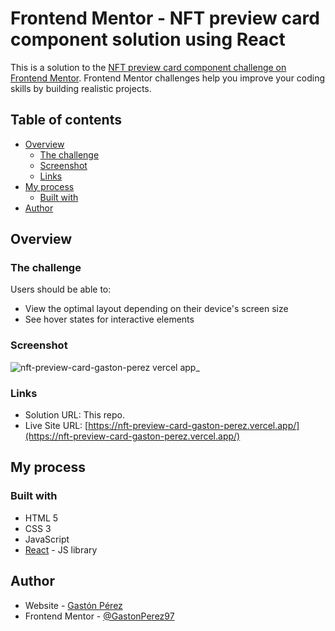 # Frontend Mentor - NFT preview card component solution using React

This is a solution to the [NFT preview card component challenge on Frontend Mentor](https://www.frontendmentor.io/challenges/nft-preview-card-component-SbdUL_w0U). Frontend Mentor challenges help you improve your coding skills by building realistic projects.

## Table of contents

- [Overview](#overview)
  - [The challenge](#the-challenge)
  - [Screenshot](#screenshot)
  - [Links](#links)
- [My process](#my-process)
  - [Built with](#built-with)
- [Author](#author)

## Overview

### The challenge

Users should be able to:

- View the optimal layout depending on their device's screen size
- See hover states for interactive elements

### Screenshot

![nft-preview-card-gaston-perez vercel app_](https://user-images.githubusercontent.com/58083159/146658422-06b8355c-6e6e-4e81-8fb6-9afc118e9db0.jpg)

### Links

- Solution URL: This repo.
- Live Site URL: [https://nft-preview-card-gaston-perez.vercel.app/](https://nft-preview-card-gaston-perez.vercel.app/)

## My process

### Built with

- HTML 5
- CSS 3
- JavaScript
- [React](https://reactjs.org/) - JS library

## Author

- Website - [Gastón Pérez](https://gastonperez.ar/)
- Frontend Mentor - [@GastonPerez97](https://www.frontendmentor.io/profile/GastonPerez97)
